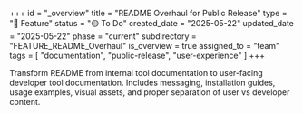+++
id = "_overview"
title = "README Overhaul for Public Release"
type = "🌟 Feature"
status = "🟡 To Do"
created_date = "2025-05-22"
updated_date = "2025-05-22"
phase = "current"
subdirectory = "FEATURE_README_Overhaul"
is_overview = true
assigned_to = "team"
tags = [ "documentation", "public-release", "user-experience" ]
+++

Transform README from internal tool documentation to user-facing developer tool documentation. Includes messaging, installation guides, usage examples, visual assets, and proper separation of user vs developer content.
